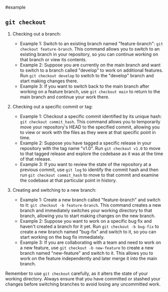 #example 
## `git checkout`

1. Checking out a branch:
   - Example 1: Switch to an existing branch named "feature-branch": `git checkout feature-branch`. This command allows you to switch to an existing branch in your repository, so you can continue working on that branch or view its contents.
   - Example 2: Suppose you are currently on the main branch and want to switch to a branch called "develop" to work on additional features. Run `git checkout develop` to switch to the "develop" branch and start making changes there.
   - Example 3: If you want to switch back to the main branch after working on a feature branch, use `git checkout main` to return to the main branch and continue your work there.

2. Checking out a specific commit or tag:
   - Example 1: Checkout a specific commit identified by its unique hash: `git checkout commit_hash`. This command allows you to temporarily move your repository's HEAD to the specified commit, allowing you to view or work with the files as they were at that specific point in time.
   - Example 2: Suppose you have tagged a specific release in your repository with the tag name "v1.0". Run `git checkout v1.0` to move to that tagged release and explore the codebase as it was at the time of that release.
   - Example 3: If you want to review the state of the repository at a previous commit, use `git log` to identify the commit hash and then run `git checkout commit_hash` to move to that commit and examine the codebase at that particular point in history.

3. Creating and switching to a new branch:
   - Example 1: Create a new branch called "feature-branch" and switch to it: `git checkout -b feature-branch`. This command creates a new branch and immediately switches your working directory to that branch, allowing you to start making changes on the new branch.
   - Example 2: Suppose you want to work on a specific bug fix and haven't created a branch for it yet. Run `git checkout -b bug-fix` to create a new branch named "bug-fix" and switch to it, so you can start working on the bug fix immediately.
   - Example 3: If you are collaborating with a team and need to work on a new feature, use `git checkout -b new-feature` to create a new branch named "new-feature" and switch to it. This allows you to work on the feature independently and later merge it into the main branch.

Remember to use `git checkout` carefully, as it alters the state of your working directory. Always ensure that you have committed or stashed your changes before switching branches to avoid losing any uncommitted work.